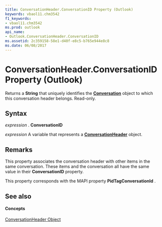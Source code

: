 ```yaml
---
title: ConversationHeader.ConversationID Property (Outlook)
keywords: vbaol11.chm3542
f1_keywords:
- vbaol11.chm3542
ms.prod: outlook
api_name:
- Outlook.ConversationHeader.ConversationID
ms.assetid: 2c359158-58e1-d40f-e8c5-b765e944e8c8
ms.date: 06/08/2017
---
```



# ConversationHeader.ConversationID Property (Outlook)

Returns a  **String** that uniquely identifies the **[Conversation](conversation-object-outlook.md)** object to which this conversation header belongs. Read-only.


## Syntax

 _expression_ . **ConversationID**

 _expression_ A variable that represents a **[ConversationHeader](conversationheader-object-outlook.md)** object.


## Remarks

This property associates the conversation header with other items in the same conversation. These items and the conversation all have the same value in their  **ConversationID** property.

This property corresponds with the MAPI property  **PidTagConversationId** .


## See also


#### Concepts


[ConversationHeader Object](conversationheader-object-outlook.md)

